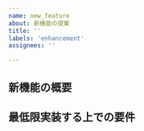 ```yaml
---
name: new_feature
about: 新機能の提案
title: ''
labels: 'enhancement'
assignees: ''

---
```


## 新機能の概要
<!--- 新しい機能の概要をここに --->

## 最低限実装する上での要件
<!--- 要件をここに --->
